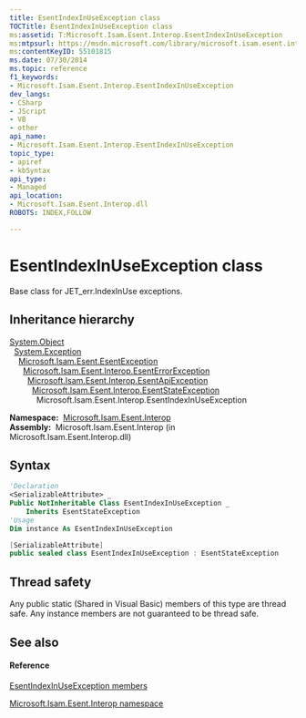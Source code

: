 ```yaml
---
title: EsentIndexInUseException class
TOCTitle: EsentIndexInUseException class
ms:assetid: T:Microsoft.Isam.Esent.Interop.EsentIndexInUseException
ms:mtpsurl: https://msdn.microsoft.com/library/microsoft.isam.esent.interop.esentindexinuseexception(v=EXCHG.10)
ms:contentKeyID: 55101815
ms.date: 07/30/2014
ms.topic: reference
f1_keywords:
- Microsoft.Isam.Esent.Interop.EsentIndexInUseException
dev_langs:
- CSharp
- JScript
- VB
- other
api_name: 
- Microsoft.Isam.Esent.Interop.EsentIndexInUseException
topic_type: 
- apiref
- kbSyntax
api_type: 
- Managed
api_location: 
- Microsoft.Isam.Esent.Interop.dll
ROBOTS: INDEX,FOLLOW

---
```


# EsentIndexInUseException class

Base class for JET_err.IndexInUse exceptions.

## Inheritance hierarchy

[System.Object](https://docs.microsoft.com/dotnet/api/system.object?redirectedfrom=MSDN)  
  [System.Exception](https://docs.microsoft.com/dotnet/api/system.exception?redirectedfrom=MSDN)  
    [Microsoft.Isam.Esent.EsentException](dn292088\(v=exchg.10\).md)  
      [Microsoft.Isam.Esent.Interop.EsentErrorException](dn274314\(v=exchg.10\).md)  
        [Microsoft.Isam.Esent.Interop.EsentApiException](dn334231\(v=exchg.10\).md)  
          [Microsoft.Isam.Esent.Interop.EsentStateException](dn334920\(v=exchg.10\).md)  
            Microsoft.Isam.Esent.Interop.EsentIndexInUseException  

**Namespace:**  [Microsoft.Isam.Esent.Interop](hh596136\(v=exchg.10\).md)  
**Assembly:**  Microsoft.Isam.Esent.Interop (in Microsoft.Isam.Esent.Interop.dll)

## Syntax

``` vb
'Declaration
<SerializableAttribute> _
Public NotInheritable Class EsentIndexInUseException _
    Inherits EsentStateException
'Usage
Dim instance As EsentIndexInUseException
```

``` csharp
[SerializableAttribute]
public sealed class EsentIndexInUseException : EsentStateException
```

## Thread safety

Any public static (Shared in Visual Basic) members of this type are thread safe. Any instance members are not guaranteed to be thread safe.

## See also

#### Reference

[EsentIndexInUseException members](dn350446\(v=exchg.10\).md)

[Microsoft.Isam.Esent.Interop namespace](hh596136\(v=exchg.10\).md)

